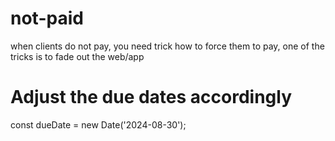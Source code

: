 # not-paid
when clients do not pay, you need trick how to force them to pay, one of the tricks is to fade out the web/app

# Adjust the due dates accordingly

const dueDate = new Date('2024-08-30'); 
